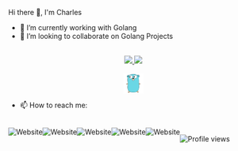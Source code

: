 Hi there 👋, I'm Charles

- 🌱 I’m currently working with Golang
- 👯 I’m looking to collaborate on Golang Projects

<div align="center"><br>
    <a href="https://github.com/ihechiwilliams">
        <img height="180em" src="https://github-readme-stats.vercel.app/api?username=ihechiwilliams&show_icons=true&theme=github_dark&include_all_commits=true"/>
        <img height="180em" src="https://github-readme-stats.vercel.app/api/top-langs/?username=ihechiwilliams&layout=compact&langs_count=8&theme=github_dark&include_all_commits=true&count_private=true"/>
    </a>
</div>

<div style="display: inline_block" align="center"><br>
    <img align="center" height="40" width="40" src="https://raw.githubusercontent.com/devicons/devicon/master/icons/go/go-original.svg">
    
</div>

- 📫 How to reach me:
<div style="display: inline_block" align="center"><br>
    <a href="https://github.com/ihechiwilliams/public"><img height="32" align="left" alt="Website" src="https://img.shields.io/badge/GitHub-100000?style=for-the-badge&logo=github&logoColor=white" /></a>
    <a href="https://www.linkedin.com/in/ihechiwilliams/"><img height="32" align="left" alt="Website" src="https://img.shields.io/badge/LinkedIn-0077B5?style=for-the-badge&logo=linkedin&logoColor=white" /></a>
    <a href="https://ihechiwilliams.hashnode.dev/"><img height="32" align="left" alt="Website" src="https://img.shields.io/badge/Hashnode-12100E?style=for-the-badge&logo=hashnode&logoColor=white" /></a>
    <a href="https://twitter.com/ihechiwilliams"><img height="32" align="left" alt="Website" src="https://img.shields.io/badge/Twitter-0077B5?style=for-the-badge&logo=twitter&logoColor=white" /></a>
    <a href="mailto:charlesclinton2003@gmail.com"><img height="32" align="left" alt="Website" src="https://img.shields.io/badge/Gmail-12100a?style=for-the-badge&logo=gmail&logoColor=white" /></a>
</div>

![Profile views](https://gpvc.arturio.dev/ihechiwilliams)

